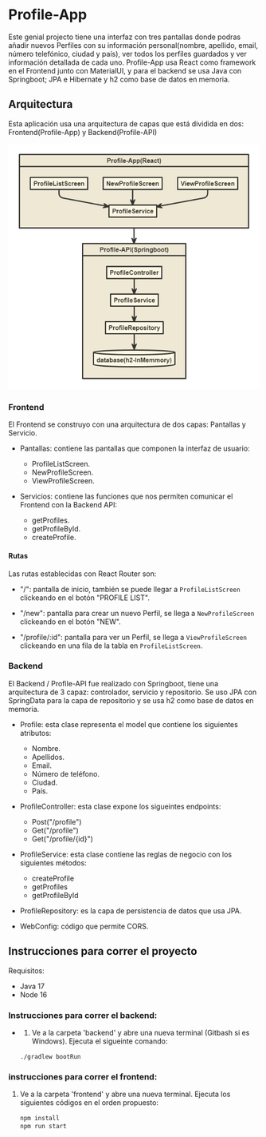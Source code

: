 # Profile-App
Este genial projecto tiene una interfaz
con tres pantallas donde podras añadir nuevos Perfiles con su información personal(nombre, apellido, email, número telefónico, ciudad y país), ver todos los perfiles guardados y ver información detallada de cada uno. Profile-App usa React como framework en el Frontend junto con MaterialUI, y para el backend se usa Java con Springboot; JPA e Hibernate y h2 como base de datos en memoria.
  
## Arquitectura
Esta aplicación usa una arquitectura de capas que está dividida en dos: Frontend(Profile-App) y Backend(Profile-API)

![Architecture](./Architecture.png)

### Frontend
El Frontend se construyo con una arquitectura de dos capas: Pantallas y Servicio.

- Pantallas: contiene las pantallas que componen la interfaz de usuario:

    - ProfileListScreen.
    - NewProfileScreen.
    - ViewProfileScreen.

- Servicios: contiene las funciones que nos permiten comunicar el Frontend con la Backend API:

    - getProfiles.
    - getProfileById.
    - createProfile.

#### Rutas
Las rutas establecidas con React Router son:

- "/": pantalla de inicio, también se puede llegar a `ProfileListScreen` clickeando en el botón "PROFILE LIST".

- "/new": pantalla para crear un nuevo Perfil, se llega a `NewProfileScreen` clickeando en el botón "NEW".

- "/profile/:id": pantalla para ver un Perfil, se llega a  `ViewProfileScreen` clickeando en una fila de la tabla en `ProfileListScreen`.

### Backend
El Backend / Profile-API fue realizado con Springboot, tiene una arquitectura de 3 capaz: controlador, servicio y repositorio. Se uso JPA con SpringData para la capa de repositorio y se usa h2 como base de datos en memoria.

- Profile: esta clase representa el model que contiene los siguientes atributos:

    - Nombre.
    - Apellidos.
    - Email.
    - Número de teléfono.
    - Ciudad.
    - País.

- ProfileController: esta clase expone los sigueintes endpoints:
    - Post("/profile")
    - Get("/profile")
    - Get("/profile/{id}")
- ProfileService: esta clase contiene las reglas de negocio con los siguientes métodos:  
    - createProfile
    - getProfiles
    - getProfileById
- ProfileRepository: es la capa de persistencia de datos que usa JPA.
- WebConfig: código que permite CORS.

## Instrucciones para correr el proyecto
Requisitos:
- Java 17
- Node 16

### Instrucciones para correr el backend:
 - 1. Ve a la carpeta 'backend' y abre una nueva terminal (Gitbash si es Windows). Ejecuta el sigueinte comando:
 
    ```console
    ./gradlew bootRun
    ```

### instrucciones para correr  el frontend:

1. Ve a la carpeta 'frontend' y abre una nueva terminal. Ejecuta los siguientes códigos en el orden propuesto:

    ```console
    npm install
    npm run start
    ```
